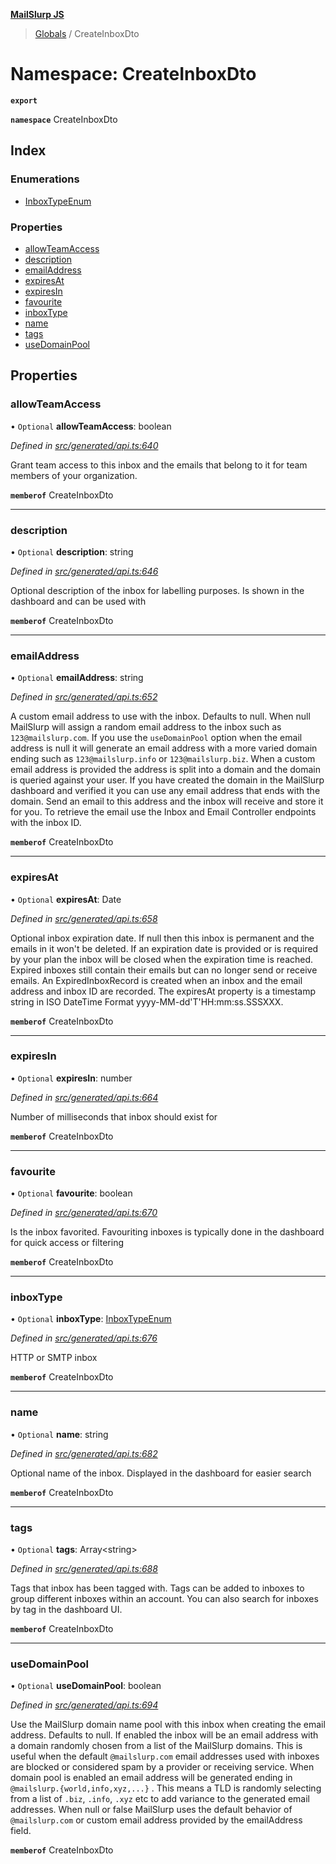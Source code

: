 **[MailSlurp JS](../README.md)**

> [Globals](../README.md) / CreateInboxDto

# Namespace: CreateInboxDto

**`export`** 

**`namespace`** CreateInboxDto

## Index

### Enumerations

* [InboxTypeEnum](../enums/createinboxdto.inboxtypeenum.md)

### Properties

* [allowTeamAccess](createinboxdto.md#allowteamaccess)
* [description](createinboxdto.md#description)
* [emailAddress](createinboxdto.md#emailaddress)
* [expiresAt](createinboxdto.md#expiresat)
* [expiresIn](createinboxdto.md#expiresin)
* [favourite](createinboxdto.md#favourite)
* [inboxType](createinboxdto.md#inboxtype)
* [name](createinboxdto.md#name)
* [tags](createinboxdto.md#tags)
* [useDomainPool](createinboxdto.md#usedomainpool)

## Properties

### allowTeamAccess

• `Optional` **allowTeamAccess**: boolean

*Defined in [src/generated/api.ts:640](https://github.com/mailslurp/mailslurp-client/blob/fb74c9f/src/generated/api.ts#L640)*

Grant team access to this inbox and the emails that belong to it for team members of your organization.

**`memberof`** CreateInboxDto

___

### description

• `Optional` **description**: string

*Defined in [src/generated/api.ts:646](https://github.com/mailslurp/mailslurp-client/blob/fb74c9f/src/generated/api.ts#L646)*

Optional description of the inbox for labelling purposes. Is shown in the dashboard and can be used with

**`memberof`** CreateInboxDto

___

### emailAddress

• `Optional` **emailAddress**: string

*Defined in [src/generated/api.ts:652](https://github.com/mailslurp/mailslurp-client/blob/fb74c9f/src/generated/api.ts#L652)*

A custom email address to use with the inbox. Defaults to null. When null MailSlurp will assign a random email address to the inbox such as `123@mailslurp.com`. If you use the `useDomainPool` option when the email address is null it will generate an email address with a more varied domain ending such as `123@mailslurp.info` or `123@mailslurp.biz`. When a custom email address is provided the address is split into a domain and the domain is queried against your user. If you have created the domain in the MailSlurp dashboard and verified it you can use any email address that ends with the domain. Send an email to this address and the inbox will receive and store it for you. To retrieve the email use the Inbox and Email Controller endpoints with the inbox ID.

**`memberof`** CreateInboxDto

___

### expiresAt

• `Optional` **expiresAt**: Date

*Defined in [src/generated/api.ts:658](https://github.com/mailslurp/mailslurp-client/blob/fb74c9f/src/generated/api.ts#L658)*

Optional inbox expiration date. If null then this inbox is permanent and the emails in it won't be deleted. If an expiration date is provided or is required by your plan the inbox will be closed when the expiration time is reached. Expired inboxes still contain their emails but can no longer send or receive emails. An ExpiredInboxRecord is created when an inbox and the email address and inbox ID are recorded. The expiresAt property is a timestamp string in ISO DateTime Format yyyy-MM-dd'T'HH:mm:ss.SSSXXX.

**`memberof`** CreateInboxDto

___

### expiresIn

• `Optional` **expiresIn**: number

*Defined in [src/generated/api.ts:664](https://github.com/mailslurp/mailslurp-client/blob/fb74c9f/src/generated/api.ts#L664)*

Number of milliseconds that inbox should exist for

**`memberof`** CreateInboxDto

___

### favourite

• `Optional` **favourite**: boolean

*Defined in [src/generated/api.ts:670](https://github.com/mailslurp/mailslurp-client/blob/fb74c9f/src/generated/api.ts#L670)*

Is the inbox favorited. Favouriting inboxes is typically done in the dashboard for quick access or filtering

**`memberof`** CreateInboxDto

___

### inboxType

• `Optional` **inboxType**: [InboxTypeEnum](../enums/createinboxdto.inboxtypeenum.md)

*Defined in [src/generated/api.ts:676](https://github.com/mailslurp/mailslurp-client/blob/fb74c9f/src/generated/api.ts#L676)*

HTTP or SMTP inbox

**`memberof`** CreateInboxDto

___

### name

• `Optional` **name**: string

*Defined in [src/generated/api.ts:682](https://github.com/mailslurp/mailslurp-client/blob/fb74c9f/src/generated/api.ts#L682)*

Optional name of the inbox. Displayed in the dashboard for easier search

**`memberof`** CreateInboxDto

___

### tags

• `Optional` **tags**: Array\<string>

*Defined in [src/generated/api.ts:688](https://github.com/mailslurp/mailslurp-client/blob/fb74c9f/src/generated/api.ts#L688)*

Tags that inbox has been tagged with. Tags can be added to inboxes to group different inboxes within an account. You can also search for inboxes by tag in the dashboard UI.

**`memberof`** CreateInboxDto

___

### useDomainPool

• `Optional` **useDomainPool**: boolean

*Defined in [src/generated/api.ts:694](https://github.com/mailslurp/mailslurp-client/blob/fb74c9f/src/generated/api.ts#L694)*

Use the MailSlurp domain name pool with this inbox when creating the email address. Defaults to null. If enabled the inbox will be an email address with a domain randomly chosen from a list of the MailSlurp domains. This is useful when the default `@mailslurp.com` email addresses used with inboxes are blocked or considered spam by a provider or receiving service. When domain pool is enabled an email address will be generated ending in `@mailslurp.{world,info,xyz,...}` . This means a TLD is randomly selecting from a list of `.biz`, `.info`, `.xyz` etc to add variance to the generated email addresses. When null or false MailSlurp uses the default behavior of `@mailslurp.com` or custom email address provided by the emailAddress field.

**`memberof`** CreateInboxDto
